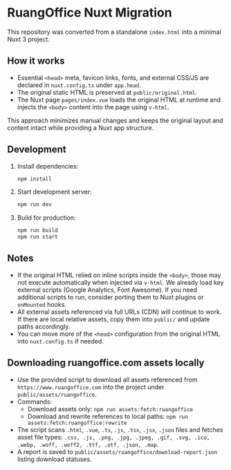 # RuangOffice Nuxt Migration

This repository was converted from a standalone `index.html` into a minimal Nuxt 3 project.

## How it works

- Essential `<head>` meta, favicon links, fonts, and external CSS/JS are declared in `nuxt.config.ts` under `app.head`.
- The original static HTML is preserved at `public/original.html`.
- The Nuxt page `pages/index.vue` loads the original HTML at runtime and injects the `<body>` content into the page using `v-html`.

This approach minimizes manual changes and keeps the original layout and content intact while providing a Nuxt app structure.

## Development

1. Install dependencies:
   ```bash
   npm install
   ```
2. Start development server:
   ```bash
   npm run dev
   ```
3. Build for production:
   ```bash
   npm run build
   npm run start
   ```

## Notes

- If the original HTML relied on inline scripts inside the `<body>`, those may not execute automatically when injected via `v-html`. We already load key external scripts (Google Analytics, Font Awesome). If you need additional scripts to run, consider porting them to Nuxt plugins or `onMounted` hooks.
- All external assets referenced via full URLs (CDN) will continue to work. If there are local relative assets, copy them into `public/` and update paths accordingly.
- You can move more of the `<head>` configuration from the original HTML into `nuxt.config.ts` if needed.

## Downloading ruangoffice.com assets locally

- Use the provided script to download all assets referenced from `https://www.ruangoffice.com` into the project under `public/assets/ruangoffice`.
- Commands:
  - Download assets only: `npm run assets:fetch:ruangoffice`
  - Download and rewrite references to local paths: `npm run assets:fetch:ruangoffice:rewrite`
- The script scans `.html`, `.vue`, `.ts`, `.js`, `.tsx`, `.jsx`, `.json` files and fetches asset file types: `.css, .js, .png, .jpg, .jpeg, .gif, .svg, .ico, .webp, .woff, .woff2, .ttf, .otf, .json, .map`.
- A report is saved to `public/assets/ruangoffice/download-report.json` listing download statuses.
